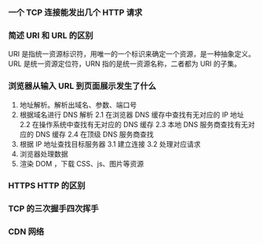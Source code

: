 ### 一个 TCP 连接能发出几个 HTTP 请求

### 简述 URI 和 URL 的区别
URI 是指统一资源标识符，用唯一的一个标识来确定一个资源，是一种抽象定义。URL 是统一资源定位符，URN 指的是统一资源名称，二者都为 URI 的子集。

### 浏览器从输入 URL 到页面展示发生了什么
1. 地址解析。解析出域名、参数、端口号
2. 根据域名进行 DNS 解析
    2.1 在浏览器 DNS 缓存中查找有无对应的 IP 地址
    2.2 在操作系统中查找有无对应的 DNS 缓存
    2.3 本地 DNS 服务商查找有无对应的 DNS 缓存
    2.4 在顶级 DNS 服务商查找
3. 根据 IP 地址查找目标服务器
    3.1 建立连接
    3.2 处理对应请求
4. 浏览器处理数据
5. 渲染 DOM ，下载 CSS、js、图片等资源

### HTTPS HTTP 的区别

### TCP 的三次握手四次挥手

### CDN 网络